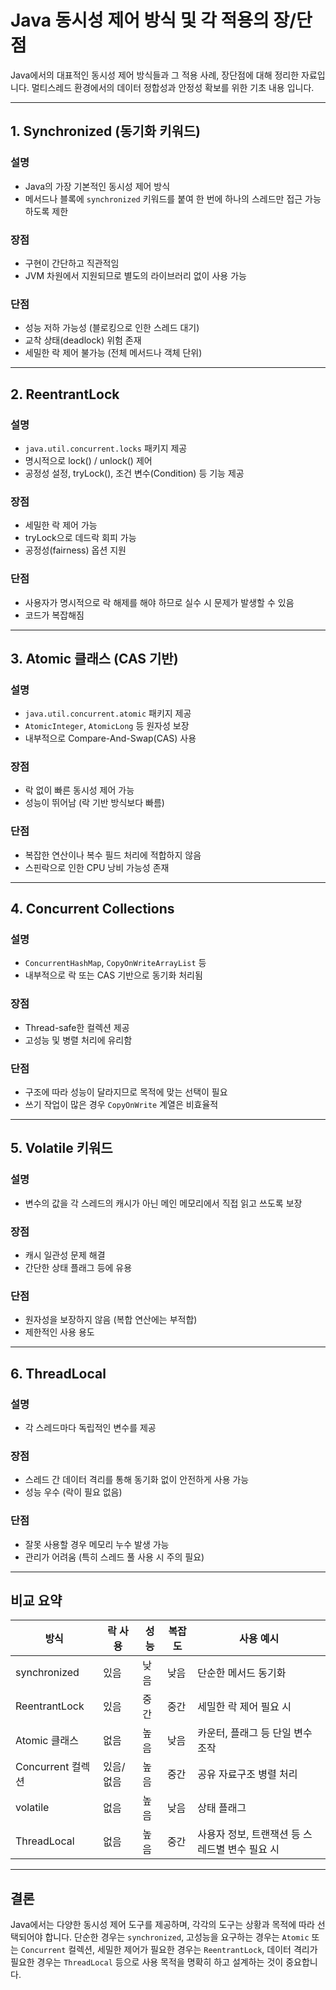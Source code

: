 # Java 동시성 제어 방식 및 각 적용의 장/단점

Java에서의 대표적인 동시성 제어 방식들과 그 적용 사례, 장단점에 대해 정리한 자료입니다. 멀티스레드 환경에서의 데이터 정합성과 안정성 확보를 위한 기초 내용 입니다.

---

## 1. Synchronized (동기화 키워드)

### 설명
- Java의 가장 기본적인 동시성 제어 방식
- 메서드나 블록에 `synchronized` 키워드를 붙여 한 번에 하나의 스레드만 접근 가능하도록 제한

### 장점
- 구현이 간단하고 직관적임
- JVM 차원에서 지원되므로 별도의 라이브러리 없이 사용 가능

### 단점
- 성능 저하 가능성 (블로킹으로 인한 스레드 대기)
- 교착 상태(deadlock) 위험 존재
- 세밀한 락 제어 불가능 (전체 메서드나 객체 단위)

---

## 2. ReentrantLock

### 설명
- `java.util.concurrent.locks` 패키지 제공
- 명시적으로 lock() / unlock() 제어
- 공정성 설정, tryLock(), 조건 변수(Condition) 등 기능 제공

### 장점
- 세밀한 락 제어 가능
- tryLock으로 데드락 회피 가능
- 공정성(fairness) 옵션 지원

### 단점
- 사용자가 명시적으로 락 해제를 해야 하므로 실수 시 문제가 발생할 수 있음
- 코드가 복잡해짐

---

## 3. Atomic 클래스 (CAS 기반)

### 설명
- `java.util.concurrent.atomic` 패키지 제공
- `AtomicInteger`, `AtomicLong` 등 원자성 보장
- 내부적으로 Compare-And-Swap(CAS) 사용

### 장점
- 락 없이 빠른 동시성 제어 가능
- 성능이 뛰어남 (락 기반 방식보다 빠름)

### 단점
- 복잡한 연산이나 복수 필드 처리에 적합하지 않음
- 스핀락으로 인한 CPU 낭비 가능성 존재

---

## 4. Concurrent Collections

### 설명
- `ConcurrentHashMap`, `CopyOnWriteArrayList` 등
- 내부적으로 락 또는 CAS 기반으로 동기화 처리됨

### 장점
- Thread-safe한 컬렉션 제공
- 고성능 및 병렬 처리에 유리함

### 단점
- 구조에 따라 성능이 달라지므로 목적에 맞는 선택이 필요
- 쓰기 작업이 많은 경우 `CopyOnWrite` 계열은 비효율적

---

## 5. Volatile 키워드

### 설명
- 변수의 값을 각 스레드의 캐시가 아닌 메인 메모리에서 직접 읽고 쓰도록 보장

### 장점
- 캐시 일관성 문제 해결
- 간단한 상태 플래그 등에 유용

### 단점
- 원자성을 보장하지 않음 (복합 연산에는 부적합)
- 제한적인 사용 용도

---

## 6. ThreadLocal

### 설명
- 각 스레드마다 독립적인 변수를 제공

### 장점
- 스레드 간 데이터 격리를 통해 동기화 없이 안전하게 사용 가능
- 성능 우수 (락이 필요 없음)

### 단점
- 잘못 사용할 경우 메모리 누수 발생 가능
- 관리가 어려움 (특히 스레드 풀 사용 시 주의 필요)

---

## 비교 요약

| 방식               | 락 사용 | 성능 | 복잡도 | 사용 예시 |
|--------------------|---------|------|--------|-----------|
| synchronized       | 있음    | 낮음 | 낮음   | 단순한 메서드 동기화 |
| ReentrantLock      | 있음    | 중간 | 중간   | 세밀한 락 제어 필요 시 |
| Atomic 클래스      | 없음    | 높음 | 낮음   | 카운터, 플래그 등 단일 변수 조작 |
| Concurrent 컬렉션  | 있음/없음| 높음 | 중간   | 공유 자료구조 병렬 처리 |
| volatile           | 없음    | 높음 | 낮음   | 상태 플래그 |
| ThreadLocal        | 없음    | 높음 | 중간   | 사용자 정보, 트랜잭션 등 스레드별 변수 필요 시 |

---

## 결론

Java에서는 다양한 동시성 제어 도구를 제공하며, 각각의 도구는 상황과 목적에 따라 선택되어야 합니다. 단순한 경우는 `synchronized`, 고성능을 요구하는 경우는 `Atomic` 또는 `Concurrent` 컬렉션, 세밀한 제어가 필요한 경우는 `ReentrantLock`, 데이터 격리가 필요한 경우는 `ThreadLocal` 등으로 사용 목적을 명확히 하고 설계하는 것이 중요합니다.

